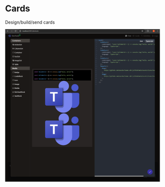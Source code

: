 # Cards


Design/build/send cards

![Card Designer Typescript](../assets/images/card_designer_typescript_editor.png?rawtrue)
